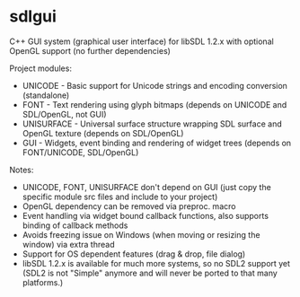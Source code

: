 # sdlgui
C++ GUI system (graphical user interface) for libSDL 1.2.x with optional OpenGL support (no further dependencies)

Project modules:
  - UNICODE - Basic support for Unicode strings and encoding conversion (standalone)
  - FONT - Text rendering using glyph bitmaps (depends on UNICODE and SDL/OpenGL, not GUI)
  - UNISURFACE - Universal surface structure wrapping SDL surface and OpenGL texture (depends on SDL/OpenGL)
  - GUI - Widgets, event binding and rendering of widget trees (depends on FONT/UNICODE, SDL/OpenGL)


Notes:
  - UNICODE, FONT, UNISURFACE don't depend on GUI (just copy the specific module src files and include to your project)
  - OpenGL dependency can be removed via preproc. macro
  - Event handling via widget bound callback functions, also supports binding of callback methods
  - Avoids freezing issue on Windows (when moving or resizing the window) via extra thread
  - Support for OS dependent features (drag & drop, file dialog)
  - libSDL 1.2.x is available for much more systems, so no SDL2 support yet (SDL2 is not "Simple" anymore and will never be ported to that many platforms.)
